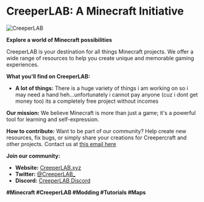 # CreeperLAB: A Minecraft Initiative

![CreeperLAB](https://creeperlab.carrd.co/assets/images/card.jpg?v=e7364c06)

**Explore a world of Minecraft possibilities**

CreeperLAB is your destination for all things Minecraft projects. We offer a wide range of resources to help you create unique and memorable gaming experiences.

**What you'll find on CreeperLAB:**
* **A lot of things:** There is a huge variety of things i am working on so i may need a hand heh...unfortunately i cannot pay anyone (cuz i dont get money too) its a completely free project without incomes

**Our mission:**
We believe Minecraft is more than just a game; it's a powerful tool for learning and self-expression.

**How to contribute:**
Want to be part of our community? Help create new resources, fix bugs, or simply share your creations for Creepercraft and other projects. Contact us at [this email here](mailto:support@creepercraft.store)

**Join our community:**
* **Website:** [CreeperLAB.xyz](https://creeperlab.org)
* **Twitter:** [@CreeperLAB_](https://x.com/creeperlab_)
* **Discord:** [CreeperLAB Discord](https://creeperlab.org/discord)

**#Minecraft #CreeperLAB #Modding #Tutorials #Maps**

